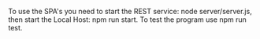 To use the SPA's you need to start the REST service: node server/server.js,
then start the Local Host: npm run start.
To test the program use npm run test.
